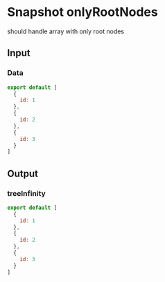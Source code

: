 # Snapshot onlyRootNodes

should handle array with only root nodes

## Input

### Data
```js
export default [
  {
    id: 1
  },
  {
    id: 2
  },
  {
    id: 3
  }
]
```

## Output

### treeInfinity
```js
export default [
  {
    id: 1
  },
  {
    id: 2
  },
  {
    id: 3
  }
]
```